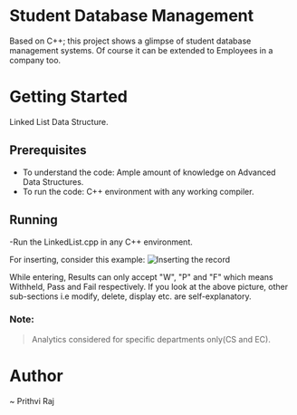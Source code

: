 # Student Database Management
Based on C++; this project shows a glimpse of student database management systems. Of course it can be extended to Employees in a company too. 

# Getting Started
Linked List Data Structure.

## Prerequisites
- To understand the code: Ample amount of knowledge on Advanced Data Structures.
- To run the code: C++ environment with any working compiler.

## Running

-Run the LinkedList.cpp in any C++ environment.

For inserting, consider this example:
![Inserting the record](/INSER-example.png)

While entering, Results can only accept "W", "P" and "F" which means Withheld, Pass and Fail respectively.
If you look at the above picture, other sub-sections i.e modify, delete, display etc. are self-explanatory.

### Note: 
 > Analytics considered for specific departments only(CS and EC).

# Author

~ Prithvi Raj
